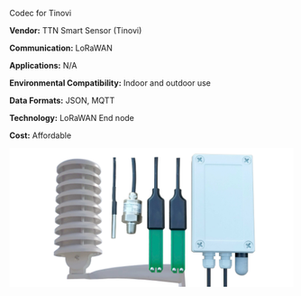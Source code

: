 Codec for Tinovi

**Vendor:** TTN Smart Sensor (Tinovi)

**Communication:** LoRaWAN

**Applications:** N/A

**Environmental Compatibility:** Indoor and outdoor use

**Data Formats:** JSON, MQTT

**Technology:** LoRaWAN End node

**Cost:** Affordable

![Sensor Image](https://raw.githubusercontent.com/TheThingsNetwork/lorawan-devices/master/vendor/tinovi/pm-io-5-sm-package.png)

